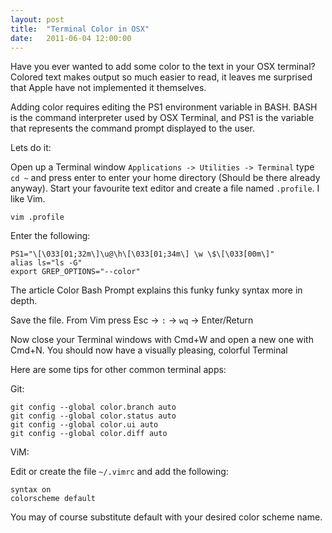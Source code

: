 ```yaml
---
layout: post
title:  "Terminal Color in OSX"
date:   2011-06-04 12:00:00
---
```


Have you ever wanted to add some color to the text in your OSX terminal? Colored text makes output
so much easier to read, it leaves me surprised that Apple have not implemented it themselves.

Adding color requires editing the PS1 environment variable in BASH. BASH is the command interpreter
used by OSX Terminal, and PS1 is the variable that represents the command prompt displayed to the
user.

Lets do it:

Open up a Terminal window `Applications -> Utilities -> Terminal`
type `cd ~` and press enter to enter your home directory (Should be there already anyway).
Start your favourite text editor and create a file named `.profile`. I like Vim.

	vim .profile

Enter the following:

	PS1="\[\033[01;32m\]\u@\h\[\033[01;34m\] \w \$\[\033[00m\]"
	alias ls="ls -G"
	export GREP_OPTIONS="--color"

The article Color Bash Prompt explains this funky funky syntax more in depth.

Save the file. From Vim press Esc -> `:` -> `wq` -> Enter/Return

Now close your Terminal windows with Cmd+W and open a new one with Cmd+N. You should now have a
visually pleasing, colorful Terminal

Here are some tips for other common terminal apps:

Git:

	git config --global color.branch auto
	git config --global color.status auto
	git config --global color.ui auto
	git config --global color.diff auto

ViM:

Edit or create the file `~/.vimrc` and add the following:

	syntax on
	colorscheme default

You may of course substitute default with your desired color scheme name.
